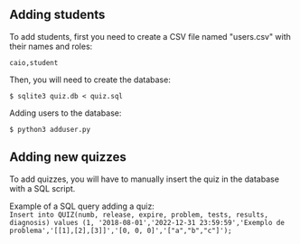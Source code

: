 ## Adding students

To add students, first you need to create a CSV file named "users.csv" with their names and roles:

```caio,student```


Then, you will need to create the database:

`$ sqlite3 quiz.db < quiz.sql`

Adding users to the database:

`$ python3 adduser.py`


## Adding new quizzes

To add quizzes, you will have to manually insert the quiz in the database with a SQL script.

Example of a SQL query adding a quiz:  
```Insert into QUIZ(numb, release, expire, problem, tests, results, diagnosis) values (1, '2018-08-01','2022-12-31 23:59:59','Exemplo de problema','[[1],[2],[3]]','[0, 0, 0]','["a","b","c"]');```
